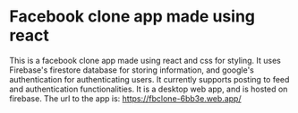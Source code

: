 # Facebook clone app made using react
This is a facebook clone app made using react and css for styling.
It uses Firebase's firestore database for storing information, and google's authentication for authenticating users. 
It currently supports posting to feed and authentication functionalities. 
It is a desktop web app, and is hosted on firebase. The url to the app is: https://fbclone-6bb3e.web.app/
